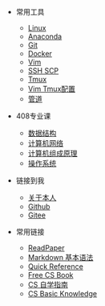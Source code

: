 <!-- _navbar.md -->
* 常用工具
  * [Linux](/ProjectDocs/Tools/Linux.md)
  * [Anaconda](/ProjectDocs/Tools/Anaconda.md)
  * [Git](/ProjectDocs/Tools/Git.md)
  * [Docker](/ProjectDocs/Tools/Docker.md)
  * [Vim](/ProjectDocs/Tools/Vim.md)
  * [SSH SCP](/ProjectDocs/Tools/SSH%20SCP.md)
  * [Tmux](/ProjectDocs/Tools/Tmux.md)
  * [Vim Tmux配置](/ProjectDocs/Tools/Vim%20Tmux配置.md)
  * [管道](/ProjectDocs/Tools/管道.md)

* 408专业课
  * [数据结构](/ProjectDocs/408/数据结构.md)
  * [计算机网络](/ProjectDocs/408/计算机网络.md)
  * [计算机组成原理](/ProjectDocs/408/计算机组成原理.md)
  * [操作系统](/ProjectDocs/408/操作系统.md)

* 链接到我
  * [关于本人]() 
  * [Github](https://github.com/TianyaoZhao)
  * [Gitee](https://gitee.com/tianyaozhao)

* 常用链接
  * [ReadPaper](https://readpaper.com/)
  * [Markdown 基本语法](https://markdown.com.cn/basic-syntax/)
  * [Quick Reference](https://quickref.cn/)
  * [Free CS Book](https://github.com/yinhonggen/free-programming-books-zh_CN)
  * [CS 自学指南](https://github.com/PKUFlyingPig/cs-self-learning)
  * [CS Basic Knowledge](https://github.com/CS-BAOYAN/CSBasicKnowledge)